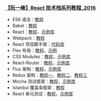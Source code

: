 ### [【阮一峰】React 技术栈系列教程_2016](https://www.ruanyifeng.com/blog/2016/09/react-technology-stack.html)

- ES6 语法：[教程](https://es6.ruanyifeng.com/)
- Babel：[教程](https://www.ruanyifeng.com/blog/2016/01/babel.html)
- React：[教程](https://www.ruanyifeng.com/blog/2015/03/react.html)，[示例库](https://github.com/ruanyf/react-demos)
- Webpack：[教程](https://github.com/ruanyf/webpack-demos)
- React 项目脚手架：[代码库](https://github.com/ruanyf/react-babel-webpack-boilerplate)
- Flex 布局：[教程](https://www.ruanyifeng.com/blog/2015/07/flex-grammar.html)，[示例](https://www.ruanyifeng.com/blog/2015/07/flex-examples.html)
- CSS Modules：[教程](https://www.ruanyifeng.com/blog/2016/06/css_modules.html)，[示例库](https://github.com/ruanyf/css-modules-demos)
- React-Router：[教程](https://www.ruanyifeng.com/blog/2016/05/react_router.html)，[示例库](https://github.com/reactjs/react-router-tutorial/tree/master/lessons)
- Flux 架构：[教程](https://www.ruanyifeng.com/blog/2016/01/flux.html)，[示例库](https://github.com/ruanyf/extremely-simple-flux-demo)
- Redux 架构：[教程一](https://www.ruanyifeng.com/blog/2016/09/redux_tutorial_part_one_basic_usages.html)、[教程二](https://www.ruanyifeng.com/blog/2016/09/redux_tutorial_part_two_async_operations.html)、[教程三](https://www.ruanyifeng.com/blog/2016/09/redux_tutorial_part_three_react-redux.html)
- Mocha 测试框架：[教程](https://www.ruanyifeng.com/blog/2015/12/a-mocha-tutorial-of-examples.html)，[示例库](https://github.com/ruanyf/mocha-demos)
- Istanbul 覆盖率框架：[教程](https://www.ruanyifeng.com/blog/2015/06/istanbul.html)
- React 单元测试：[教程](https://www.ruanyifeng.com/blog/2016/02/react-testing-tutorial.html)，[示例库](https://github.com/ruanyf/react-testing-demo)

